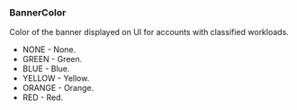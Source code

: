 ### BannerColor
Color of the banner displayed on UI for accounts with classified workloads.

- NONE - None.
- GREEN - Green.
- BLUE - Blue.
- YELLOW - Yellow.
- ORANGE - Orange.
- RED - Red.
